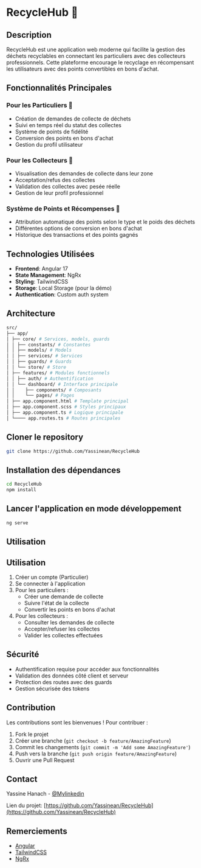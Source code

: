# RecycleHub 🌱

## Description
RecycleHub est une application web moderne qui facilite la gestion des déchets recyclables en connectant les particuliers avec des collecteurs professionnels. Cette plateforme encourage le recyclage en récompensant les utilisateurs avec des points convertibles en bons d'achat.

## Fonctionnalités Principales

### Pour les Particuliers 👥
- Création de demandes de collecte de déchets
- Suivi en temps réel du statut des collectes
- Système de points de fidélité
- Conversion des points en bons d'achat
- Gestion du profil utilisateur

### Pour les Collecteurs 🚛
- Visualisation des demandes de collecte dans leur zone
- Acceptation/refus des collectes
- Validation des collectes avec pesée réelle
- Gestion de leur profil professionnel

### Système de Points et Récompenses 🎁
- Attribution automatique des points selon le type et le poids des déchets
- Différentes options de conversion en bons d'achat
- Historique des transactions et des points gagnés

## Technologies Utilisées

- **Frontend**: Angular 17
- **State Management**: NgRx
- **Styling**: TailwindCSS
- **Storage**: Local Storage (pour la démo)
- **Authentication**: Custom auth system

## Architecture
```bash
src/
├── app/
│ ├── core/ # Services, models, guards
│ │ ├── constants/ # Constantes
│ │ ├── models/ # Models
│ │ ├── services/ # Services
│ │ ├── guards/ # Guards
│ │ └── store/ # Store
│ ├── features/ # Modules fonctionnels
│ │ ├── auth/ # Authentification
│ │ └── dashboard/ # Interface principale
│ │    ├── components/ # Composants
│ │    └── pages/ # Pages
│ ├── app.component.html # Template principal
│ ├── app.component.scss # Styles principaux
│ ├── app.component.ts # Logique principale
│ └──── app.routes.ts # Routes principales

```

## Cloner le repository

```bash
git clone https://github.com/Yassinean/RecycleHub
```

## Installation des dépendances

```bash
cd RecycleHub
npm install
```

## Lancer l'application en mode développement

```bash
ng serve
```

## Utilisation

## Utilisation

1. Créer un compte (Particulier)
2. Se connecter à l'application
3. Pour les particuliers :
   - Créer une demande de collecte
   - Suivre l'état de la collecte
   - Convertir les points en bons d'achat
4. Pour les collecteurs :
   - Consulter les demandes de collecte
   - Accepter/refuser les collectes
   - Valider les collectes effectuées

## Sécurité

- Authentification requise pour accéder aux fonctionnalités
- Validation des données côté client et serveur
- Protection des routes avec des guards
- Gestion sécurisée des tokens

## Contribution

Les contributions sont les bienvenues ! Pour contribuer :

1. Fork le projet
2. Créer une branche (`git checkout -b feature/AmazingFeature`)
3. Commit les changements (`git commit -m 'Add some AmazingFeature'`)
4. Push vers la branche (`git push origin feature/AmazingFeature`)
5. Ouvrir une Pull Request

## Contact

Yassine Hanach - [@Mylinkedin](https://www.linkedin.com/in/yassine-hanach-2073b222a/)

Lien du projet: [https://github.com/Yassinean/RecycleHub](https://github.com/Yassinean/RecycleHub)

## Remerciements

- [Angular](https://angular.io/)
- [TailwindCSS](https://tailwindcss.com/)
- [NgRx](https://ngrx.io/)